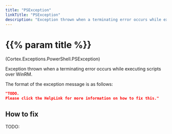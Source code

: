```yaml
---
title: "PSException"
linkTitle: "PSException"
description: "Exception thrown when a terminating error occurs while executing scripts over WinRM."
---
```


# {{% param title %}}

<p class="namespace">(Cortex.Exceptions.PowerShell.PSException)</p>

Exception thrown when a terminating error occurs while executing scripts over WinRM.

The format of the exception message is as follows:

```json
"TODO.
Please click the HelpLink for more information on how to fix this."
```

## How to fix

TODO:
